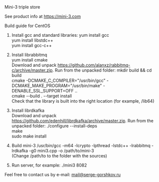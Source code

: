 Mini-3 triple store

See product info at https://mini-3.com

Build guide for CentOS

1) Install gcc and standard libraries:
yum install gcc  
yum install libstdc++  
yum install gcc-c++
  
2) Install librabbitmq  
yum install cmake  
Download and unpack https://github.com/alanxz/rabbitmq-c/archive/master.zip. Run from the unpacked folder:
mkdir build && cd build  
cmake -DCMAKE_C_COMPILER="/usr/bin/gcc" -DCMAKE_MAKE_PROGRAM="/usr/bin/make" -DENABLE_SSL_SUPPORT=OFF ..  
cmake --build . --target install  
Check that the library is built into the right location (for example, /lib64)
  
3) Install librdkafka  
Download and unpack https://github.com/edenhill/librdkafka/archive/master.zip. Run from the unpacked folder:
./configure --install-deps  
make  
sudo make install  
  
4) Build mini-3
/usr/bin/gcc -m64 -lcrypto -lpthread -lstdc++ -lrabbitmq -lrdkafka -g0 mini3.cpp -o /path/to/mini-3  
(Change /path/to to the folder with the sources)  

5) Run server, for example:
./mini3 8082  

Feel free to contact us by e-mail: mail@serge-gorshkov.ru
